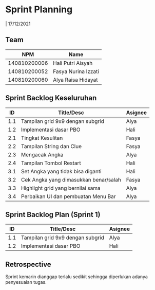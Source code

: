 # Sprint Planning 
| 17/12/2021

## Team 
| NPM           |          Name        |
| ------------- |----------------------|
| 140810200006  | Hali Putri Aisyah    |
| 140810200052  | Fasya Nurina Izzati  |
| 140810200060  | Alya Raisa Hidayat   |

## Sprint Backlog Keseluruhan 
| ID  | Title/Desc                            | Asignee | 
| --- | ----------                            | ------- | 
| 1.1 | Tampilan grid 9x9 dengan subgrid      | Alya    |
| 1.2 | Implementasi dasar PBO                | Hali    |
| 2.1 | Tingkat Kesulitan                     | Fasya   |
| 2.2 | Tampilan String dan Clue              | Fasya   |
| 2.3 | Mengacak Angka                        | Alya    |
| 2.4 | Tampilan Tombol Restart               | Hali    |
| 3.1 | Set Angka yang tidak bisa diganti     | Hali    |   
| 3.2 | Cek Angka yang dimasukkan benar/salah | Fasya   | 
| 3.3 | Highlight grid yang bernilai sama     | Alya    | 
| 3.4 | Perbaikan UI dan pembuatan Menu Bar   | Alya    | 

## Sprint Backlog Plan (Sprint 1)
| ID  |             Title/Desc           | Asignee | 
| --- | -------------------------------- | ------- |
| 1.1 | Tampilan grid 9x9 dengan subgrid | Alya    | 
| 1.2 | Implementasi dasar PBO           | Hali    | 

## Retrospective 

Sprint kemarin dianggap terlalu sedikit sehingga diperlukan adanya penyesuaian tugas.
